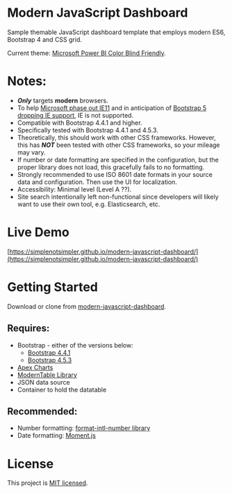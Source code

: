 # Modern JavaScript Dashboard
Sample themable JavaScript dashboard template that employs modern ES6, Bootstrap 4 and CSS grid. 

Current theme: [Microsoft Power BI Color Blind Friendly](https://community.powerbi.com/t5/Themes-Gallery/Color-Blind-Friendly/td-p/140597). 

# Notes:
* __*Only*__ targets **modern** browsers. 
* To help [Microsoft phase out IE11](https://techcommunity.microsoft.com/t5/microsoft-365-blog/microsoft-365-apps-say-farewell-to-internet-explorer-11-and/ba-p/1591666) and in anticipation of [Bootstrap 5 dropping IE support](https://blog.getbootstrap.com/2020/06/16/bootstrap-5-alpha/), IE is not supported.
* Compatible with Bootstrap 4.4.1 and higher.
* Specifically tested with Bootstrap 4.4.1 and 4.5.3.
* Theoretically, this should work with other CSS frameworks. However, this has __*NOT*__ been tested with other CSS frameworks, so your mileage may vary.
* If number or date formatting are specified in the configuration, but the proper library does not load, this gracefully fails to no formatting.
* Strongly recommended to use ISO 8601 date formats in your source data and configuration. Then use the UI for localization.
* Accessibility: Minimal level (Level A ??).
* Site search intentionally left non-functional since developers will likely want to use their own tool, e.g. Elasticsearch, etc.

# Live Demo
[https://simplenotsimpler.github.io/modern-javascript-dashboard/](https://simplenotsimpler.github.io/modern-javascript-dashboard/)

# Getting Started
Download or clone from [modern-javascript-dashboard](https://github.com/simplenotsimpler/modern-javascript-dashboard).

## Requires:
* Bootstrap - either of the versions below:
  * [Bootstrap 4.4.1](https://getbootstrap.com/docs/4.4/getting-started/introduction/)
  * [Bootstrap 4.5.3](https://getbootstrap.com/docs/4.5/getting-started/introduction/)
* [Apex Charts](https://github.com/apexcharts/apexcharts.js)
* [ModernTable Library](https://github.com/simplenotsimpler/modern-table)
* JSON data source
* Container to hold the datatable 

## Recommended:
* Number formatting: [format-intl-number library](https://github.com/simplenotsimpler/format-intl-number)
* Date formatting: [Moment.js](https://momentjs.com/)

# License
This project is [MIT licensed](./LICENSE).